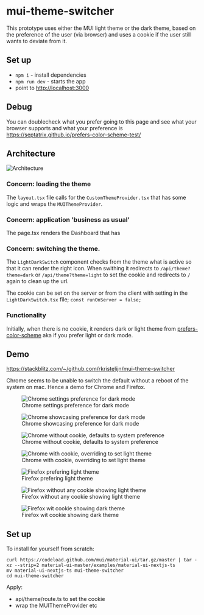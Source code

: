 # mui-theme-switcher

This prototype uses either the MUI light theme or the dark theme, based on the preference of the user (via browser) and uses a cookie if the user still wants to deviate from it.

## Set up

- `npm i` - install dependencies
- `npm run dev` - starts the app
- point to <http://localhost:3000>

## Debug

You can doublecheck what you prefer going to this page and see what your browser supports and what your preference is <https://septatrix.github.io/prefers-color-scheme-test/>

## Architecture

![Architecture](docs/architecture.png)

### Concern: loading the theme

The `layout.tsx` file calls for the `CustomThemeProvider.tsx` that has some logic and wraps the `MUIThemeProvider`.

### Concern: application 'business as usual'

The page.tsx renders the Dashboard that has

### Concern: switching the theme.

The `LightDarkSwitch` component checks from the theme what is active so that it can render the right icon. When swithing it redirects to `/api/theme?theme=dark` or `/api/theme?theme=light` to set the cookie and redirects to `/` again to clean up the url.

The cookie can be set on the server or from the client with setting in the `LightDarkSwitch.tsx` file; `const runOnServer = false;`

### Functionality

Initially, when there is no cookie, it renders dark or light theme from [prefers-color-scheme](https://developer.mozilla.org/en-US/docs/Web/CSS/@media/prefers-color-scheme) aka if you prefer light or dark mode.

## Demo

<https://stackblitz.com/~/github.com/rkristelijn/mui-theme-switcher>

Chrome seems to be unable to switch the default without a reboot of the system on mac. Hence a demo for Chrome and Firefox.

<figure>
  <img
  src="docs/chrome-settings.png"
  alt="Chrome settings preference for dark mode">
  <figcaption>Chrome settings preference for dark mode</figcaption>
</figure>

<figure>
  <img
  src="docs/chrome-prefer-color-scheme.png"
  alt="Chrome showcasing preference for dark mode">
  <figcaption>Chrome showcasing preference for dark mode</figcaption>
</figure>

<figure>
  <img
  src="docs/chrome-no-cookie.png"
  alt="Chrome without cookie, defaults to system preference">
  <figcaption>Chrome without cookie, defaults to system preference</figcaption>
</figure>

<figure>
  <img
  src="docs/chrome-cookie-light.png"
  alt="Chrome with cookie, overriding to set light theme">
  <figcaption>Chrome with cookie, overriding to set light theme</figcaption>
</figure>

<figure>
  <img
  src="docs/firefox-prefer-color-scheme.png"
  alt="Firefox prefering light theme">
  <figcaption>Firefox prefering light theme</figcaption>
</figure>

<figure>
  <img
  src="docs/firefox-no-cookie.png"
  alt="Firefox without any cookie showing light theme">
  <figcaption>Firefox without any cookie showing light theme</figcaption>
</figure>

<figure>
  <img
  src="docs/firefox-cookie-dark.png"
  alt="Firefox wit cookie showing dark theme">
  <figcaption>Firefox wit cookie showing dark theme</figcaption>
</figure>

## Set up

To install for yourself from scratch:

```shell
curl https://codeload.github.com/mui/material-ui/tar.gz/master | tar -xz --strip=2 material-ui-master/examples/material-ui-nextjs-ts
mv material-ui-nextjs-ts mui-theme-switcher
cd mui-theme-switcher
```

Apply:

- api/theme/route.ts to set the cookie
- wrap the MUIThemeProvider
  etc
